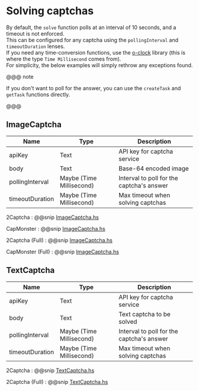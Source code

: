 # Solving captchas

By default, the ``solve`` function polls at an interval of 10 seconds, and a
timeout is not enforced.  
This can be configured for any captcha using the ``pollingInterval`` and ``timeoutDuration``
lenses.  
If you need any time-conversion functions, use the [o-clock](https://hackage.haskell.org/package/o-clock) library
(this is where the type ``Time Millisecond`` comes from).  
For simplicity, the below examples will simply rethrow any exceptions found.

@@@ note

If you don't want to poll for the answer, you can use the ``createTask`` and ``getTask`` functions directly.

@@@

## ImageCaptcha

| Name            | Type                     | Description                               |
|-----------------|--------------------------|-------------------------------------------|
| apiKey          | Text                     | API key for captcha service               |
| body            | Text                     | Base-64 encoded image                     |
| pollingInterval | Maybe (Time Millisecond) | Interval to poll for the captcha's answer |
| timeoutDuration | Maybe (Time Millisecond) | Max timeout when solving captchas         |

2Captcha
: @@snip [ImageCaptcha.hs](/src/main/paradox/examples/2captcha/minimal/ImageCaptcha.hs)

CapMonster
: @@snip [ImageCaptcha.hs](/src/main/paradox/examples/capmonster/minimal/ImageCaptcha.hs)

2Captcha (Full)
: @@snip [ImageCaptcha.hs](/src/main/paradox/examples/2captcha/full/ImageCaptcha.hs)

CapMonster (Full)
: @@snip [ImageCaptcha.hs](/src/main/paradox/examples/capmonster/full/ImageCaptcha.hs)

## TextCaptcha

| Name            | Type                     | Description                               |
|-----------------|--------------------------|-------------------------------------------|
| apiKey          | Text                     | API key for captcha service               |
| body            | Text                     | Text captcha to be solved                 |
| pollingInterval | Maybe (Time Millisecond) | Interval to poll for the captcha's answer |
| timeoutDuration | Maybe (Time Millisecond) | Max timeout when solving captchas         |

2Captcha
: @@snip [TextCaptcha.hs](/src/main/paradox/examples/2captcha/minimal/TextCaptcha.hs)

2Captcha (Full)
: @@snip [TextCaptcha.hs](/src/main/paradox/examples/2captcha/full/TextCaptcha.hs)
